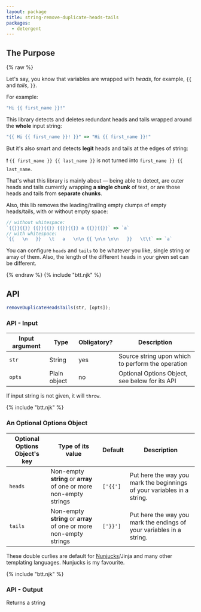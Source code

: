 ```yaml
---
layout: package
title: string-remove-duplicate-heads-tails
packages:
  - detergent
---
```


## The Purpose

{% raw %}

Let's say, you know that variables are wrapped with _heads_, for example, `{{` and _tails_, `}}`.

For example:

```js
"Hi {{ first_name }}!"
```

This library detects and deletes redundant heads and tails wrapped around the **whole** input string:

```js
"{{ Hi {{ first_name }}! }}" => "Hi {{ first_name }}!"
```

But it's also smart and detects **legit** heads and tails at the edges of string:

:exclamation: `{{ first_name }} {{ last_name }}` is not turned into `first_name }} {{ last_name`.

That's what this library is mainly about — being able to detect, are outer heads and tails currently wrapping **a single chunk** of text, or are those heads and tails from **separate chunks**.

Also, this lib removes the leading/trailing empty clumps of empty heads/tails, with or without empty space:

```js
// without whitespace:
`{{}}{{}} {{}}{{}} {{}}{{}} a {{}}{{}}` => `a`
// with whitespace:
`{{   \n   }}   \t   a   \n\n {{ \n\n \n\n   }}   \t\t` => `a`
```

You can configure `heads` and `tails` to be whatever you like, single string or array of them. Also, the length of the different heads in your given set can be different.

{% endraw %}
{% include "btt.njk" %}

## API

```js
removeDuplicateHeadsTails(str, [opts]);
```

### API - Input

| Input argument | Type         | Obligatory? | Description                                       |
| -------------- | ------------ | ----------- | ------------------------------------------------- |
| `str`          | String       | yes         | Source string upon which to perform the operation |
| `opts`         | Plain object | no          | Optional Options Object, see below for its API    |

If input string is not given, it will `throw`.

{% include "btt.njk" %}

### An Optional Options Object

| Optional Options Object's key | Type of its value                                                  | Default  | Description                                                             |
| ----------------------------- | ------------------------------------------------------------------ | -------- | ----------------------------------------------------------------------- |
| `heads`                       | Non-empty **string** or **array** of one or more non-empty strings | `['{{']` | Put here the way you mark the beginnings of your variables in a string. |
| `tails`                       | Non-empty **string** or **array** of one or more non-empty strings | `['}}']` | Put here the way you mark the endings of your variables in a string.    |

These double curlies are default for [Nunjucks](https://mozilla.github.io/nunjucks/)/Jinja and many other templating languages. Nunjucks is my favourite.

{% include "btt.njk" %}

### API - Output

Returns a string

